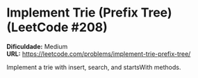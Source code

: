 # Implement Trie (Prefix Tree) (LeetCode #208)

**Dificuldade:** Medium  
**URL:** https://leetcode.com/problems/implement-trie-prefix-tree/

Implement a trie with insert, search, and startsWith methods.

